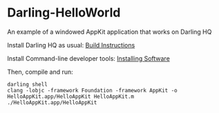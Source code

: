 # Darling-HelloWorld

An example of a windowed AppKit application that works on Darling HQ

Install Darling HQ as usual: [Build Instructions](https://docs.darlinghq.org/build-instructions.html)

Install Command-line developer tools: [Installing Software](https://docs.darlinghq.org/installing-software.html)

Then, compile and run:

```
darling shell
clang -lobjc -framework Foundation -framework AppKit -o HelloAppKit.app/HelloAppKit HelloAppKit.m
./HelloAppKit.app/HelloAppKit
```
